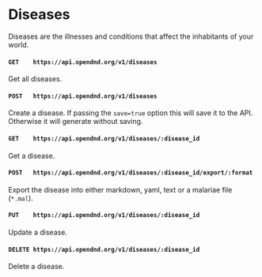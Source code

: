 # Diseases
Diseases are the illnesses and conditions that affect the inhabitants of your world.

#### `GET    https://api.opendnd.org/v1/diseases`
Get all diseases.

#### `POST   https://api.opendnd.org/v1/diseases`
Create a disease. If passing the `save=true` option this will save it to the API. Otherwise it will generate without saving.

#### `GET    https://api.opendnd.org/v1/diseases/:disease_id`
Get a disease.

#### `POST   https://api.opendnd.org/v1/diseases/:disease_id/export/:format`
Export the disease into either markdown, yaml, text or a malariae file (`*.mal`).

#### `PUT    https://api.opendnd.org/v1/diseases/:disease_id`
Update a disease.

#### `DELETE https://api.opendnd.org/v1/diseases/:disease_id`
Delete a disease.